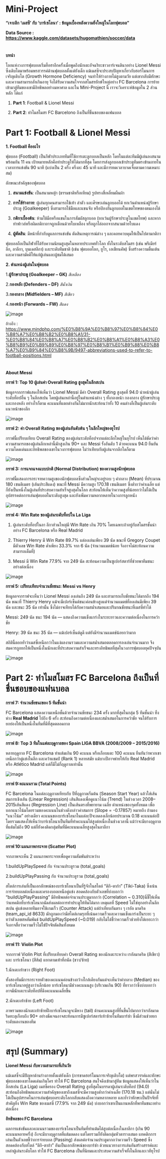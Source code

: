 # Mini-Project

**“เจาะลึก ‘เมสซี’ กับ ‘บาร์เซโลนา’ : ข้อมูลเบื้องหลังความยิ่งใหญ่ในโลกฟุตบอล”**

**Data Source : https://www.kaggle.com/datasets/hugomathien/soccer/data**

#
 
 **บทนำ**

โลกแห่งวงการฟุตบอลเริ่มฮือฮาอีกครั้งเมื่อพูดถึงนักเตะอัจฉริยะชาวอาร์เจนตินาอย่าง Lionel Messi ซึ่งเติบโตมาพร้อมพรสวรรค์ด้านฟุตบอลตั้งแต่ยังเด็ก แม้เมสซีจะประสบปัญหาเกี่ยวกับฮอร์โมนการเจริญเติบโต (Growth Hormone Deficiency) จนทำให้ร่างกายไม่สูงตามวัย แต่เขากลับมีทักษะและความสามารถล้ำเกินอายุ จึงได้รับความสนใจจากสโมสรยักษ์ใหญ่อย่าง FC Barcelona การย้ายเข้ามาสู่ทีมของเขามีอิทธิพลอย่างมหาศาล และใน Mini-Project นี้ เราจะวิเคราะห์ข้อมูลใน 2 ส่วนหลัก ได้แก่

1. **Part 1**: Football & Lionel Messi

2. **Part 2**: ทำไมสโมสร FC Barcelono ถึงเป็นที่ชื่นชอบของแฟนบอล

# Part 1: Football & Lionel Messi
**1. Football คืออะไร**

ฟุตบอล (Football) เป็นกีฬาประเภททีมที่ใช้การเตะลูกบอลเป็นหลัก โดยในแต่ละทีมมีผู้เล่นลงสนามพร้อมกัน 11 คน เป้าหมายหลักคือทำประตูให้ได้มากที่สุด โดยการส่งลูกบอลเข้าประตูทีมตรงข้ามภายในเวลาการแข่งขัน 90 นาที (แบ่งเป็น 2 ครึ่ง ครึ่งละ 45 นาที และมีการทดเวลาบาดเจ็บตามความเหมาะสม)

ลักษณะสำคัญของฟุตบอล

1. **สนามแข่งขัน**: เป็นสนามหญ้า (ธรรมชาติหรือเทียม) รูปทรงสี่เหลี่ยมผืนผ้า

2. **การใช้ร่างกาย**: ผู้เล่นทุกคนสามารถใช้เท้า ลำตัว และศีรษะเล่นลูกบอลได้ ยกเว้นตำแหน่งผู้รักษาประตู (Goalkeeper) ซึ่งสามารถใช้มือและแขนจับ หรือป้องกันลูกบอลในเขตโทษของตนเองได้

3. **กติกาเบื้องต้น**: ห้ามใช้มือหรือแขนในการสัมผัสลูกบอล (ยกเว้นผู้รักษาประตูในเขตโทษ) และหากทำฟาวล์หรือผิดกติกาอาจถูกเตือนด้วยใบเหลือง หรือถูกไล่ออกจากสนามด้วยใบแดง

4. **ผู้ตัดสิน**: มีหน้าที่กำกับดูแลการแข่งขัน ตัดสินเหตุการณ์ต่าง ๆ และคอยควบคุมให้เป็นไปตามกติกา

ฟุตบอลถือเป็นกีฬาที่ได้รับความนิยมสูงสุดในหลายประเทศทั่วโลก ทั้งในระดับสโมสร (เช่น พรีเมียร์ลีก, ลาลีกา, บุนเดสลีกา) และระดับทีมชาติ (เช่น ฟุตบอลโลก, ยูโร, เอเชียนคัพ) ซึ่งสร้างความตื่นเต้นและความสามัคคีให้แก่ผู้เล่นและผู้ชมได้เสมอ

**2. ตำแหน่งผู้เล่นในฟุตบอล**

1.**ผู้รักษาประตู (Goalkeeper – GK)** *สีเหลือง*

2.**กองหลัง (Defenders – DF)** *สีน้ำเงิน* 

3.**กองกลาง (Midfielders – MF)** *สีเขียว*

4.**กองหน้า (Forwards – FW)** *สีแดง*

![image](https://github.com/user-attachments/assets/86f3bbdd-713f-4b1c-b1a5-b4f747223302)


อ้างอิง : https://www.mindphp.com/%E0%B8%9A%E0%B8%97%E0%B8%84%E0%B8%A7%E0%B8%B2%E0%B8%A1/31-%E0%B8%84%E0%B8%A7%E0%B8%B2%E0%B8%A1%E0%B8%A3%E0%B8%B9%E0%B9%89%E0%B8%97%E0%B8%B1%E0%B9%88%E0%B8%A7%E0%B9%84%E0%B8%9B/9497-abbreviations-used-to-refer-to-football-positions.html


#
**About Messi**

**กราฟ 1: Top 10 ผู้เล่นค่า Overall Rating สูงสุดในลีกสเปน**

ข้อมูลจากกราฟแสดงให้เห็นว่า Lionel Messi มีค่า Overall Rating สูงสุดที่ 94.0 นำหน้าผู้เล่นระดับท็อปอื่น ๆ ในลีกสเปน โดยผู้เล่นเหล่านี้อยู่ในตำแหน่งต่าง ๆ ทั้งกองหน้า กองกลาง ผู้รักษาประตู และกองหลัง อย่างไรก็ตาม คะแนนที่แตกต่างกันไม่มากนักสะท้อนว่าทั้ง 10 คนต่างก็เป็นผู้เล่นระดับแนวหน้าของลีก

![image](https://github.com/user-attachments/assets/b44db5b1-4a86-485c-9f53-c5e2af89edef)

**กราฟ 2: ค่า Overall Rating ของผู้เล่นอันดับต้น ๆ ในลีกใหญ่ของยุโรป**

กราฟนี้เปรียบเทียบ Overall Rating ของผู้เล่นระดับท็อปจากแต่ละลีกใหญ่ในยุโรป เห็นได้ชัดว่าค่าความสามารถของผู้เล่นลีกเหล่านี้มักสูงเกิน 90+ และ Messi รั้งอันดับ 1 ด้วยคะแนน 94.0 ยืนยันความโดดเด่นและอิทธิพลของเขาในวงการฟุตบอล ไม่ว่าเทียบกับผู้เล่นจากลีกใดก็ตาม

![image](https://github.com/user-attachments/assets/933d63a1-84ae-40bd-b227-148dfe60ae36)


**กราฟ 3: การแจกแจงแบบปกติ (Normal Distribution) ของความสูงนักฟุตบอล**

กราฟนี้แสดงการกระจายความสูงของนักฟุตบอลซึ่งส่วนใหญ่จะอยู่รอบ ๆ ค่ากลาง (Mean) ที่ประมาณ 180 เซนติเมตร  (เส้นประสีแดง) ขณะที่ Messi มีความสูง 170.18 เซนติเมตร ซึ่งต่ำกว่าค่าเฉลี่ย แต่ก็ยังเป็นหนึ่งในผู้เล่นที่ประสบความสำเร็จสูงสุดในโลก สะท้อนให้เห็นว่าความสูงที่น้อยกว่าไม่ได้เป็นอุปสรรคต่อการเล่นฟุตบอลในระดับสูงสุด และยังเพิ่มความหลากหลายในวงการลูกหนัง

![image](https://github.com/user-attachments/assets/6cc5aa4a-54be-4ac0-802a-6e4c11a0b3d1)

**กราฟ 4: Win Rate ของผู้เล่นระดับท็อปใน La Liga**

1. ผู้เล่นระดับท็อปในลา ลีกาส่วนใหญ่มี Win Rate เกิน 70% โดยเฉพาะถ้าอยู่กับสโมสรชั้นนำอย่าง FC Barcelona หรือ Real Madrid

2. Thierry Henry มี Win Rate 89.7% แต่ลงเล่นเพียง 39 นัด ขณะที่ Gregory Coupet มีตัวเลข Win Rate ต่ำเพียง 33.3% จาก 6 นัด (จำนวนแมตช์น้อย จึงอาจไม่สะท้อนความสามารถเต็มที่)

3. Messi มี Win Rate 77.9% จาก 249 นัด สะท้อนความเป็นซูเปอร์สตาร์ที่ช่วยพาทีมชนะอย่างต่อเนื่อง

![image](https://github.com/user-attachments/assets/61374fd0-f434-4365-baaa-a016fe2307de)

**กราฟ 5: เปรียบเทียบจำนวนชัยชนะ: Messi vs Henry**

ข้อมูลลจากราฟจะเห็นว่า Lionel Messi ลงเล่นถึง 249 นัด และสามารถเก็บชัยชนะได้มากถึง 194 นัด ขณะที่ Thierry Henry แม้จะมีเปอร์เซ็นต์ชนะค่อนข้างสูงแต่จำนวนแมตช์ที่ลงเล่นมีเพียง 39 นัด และชนะ 35 นัด เท่านั้น ซึ่งไม่อาจเทียบได้กับความสม่ำเสมอและปริมาณชัยชนะที่เมสซี่ทำได้

Messi: 249 นัด ชนะ 194 นัด — แสดงถึงความแข็งแกร่งในระยะยาวและความต่อเนื่องในการคว้าชัย

Henry: 39 นัด ชนะ 35 นัด — แม้เปอร์เซ็นต์ดูดี แต่ยังมีจำนวนแมตช์น้อยกว่ามาก

สถิตินี้ตอกย้ำว่าเมสซี่เหนือกว่าในแง่ผลงานรวมและความสม่ำเสมอตลอดการลงเล่นจำนวนมาก จึงสมควรถูกยกให้เป็นหนึ่งในนักเตะที่ประสบความสำเร็จและทรงอิทธิพลที่สุดในวงการฟุตบอลยุคปัจจุบัน

![image](https://github.com/user-attachments/assets/68adc8ac-e0cb-4cec-95cf-18ee9aebb8bc)


# Part 2: ทำไมสโมสร FC Barcelona ถึงเป็นที่ชื่นชอบของแฟนบอล

**กราฟ 7: จำนวนชัยชนะของ 5 ทีมชั้นนำ**

FC Barcelona แสดงความเหนือชั้นด้วยจำนวนชัยชนะ 234 ครั้ง มากที่สุดในกลุ่ม 5 ทีมชั้นนำ ทิ้งห่าง **Real Madrid** ไปถึง 6 ครั้ง สะท้อนถึงความต่อเนื่องและสม่ำเสมอในการคว้าชัย จนได้รับการยกย่องให้เป็นหนึ่งในทีมที่ดีที่สุดตลอดกาล

![image](https://github.com/user-attachments/assets/4b3e5084-8e40-4e8f-8e35-9a2c427b75bf)

**กราฟ 8: Top 3 ทีมในแต่ละฤดูกาลของ Spain LIGA BBVA (2008/2009 – 2015/2016)**

หลายฤดูกาล FC Barcelona ทำแต้มเกิน 90 คะแนน หรือเกือบแตะ 100 คะแนน ยืนยันว่าพวกเขาเหนือกว่าคู่แข่งในลีก และคว้าแชมป์ (Rank 1) หลายสมัย แม้บางปีอาจพ่ายให้กับ Real Madrid หรือ Atlético Madrid แต่ก็มีไม่กี่ฤดูกาลเท่านั้น

![image](https://github.com/user-attachments/assets/4f8f8bc5-7b8c-4fec-ab36-13454a2abfc9)

**กราฟ 9:คะแนนรวม (Total Points)** 

FC Barcelona ในแต่ละฤดูกาลเทียบกับ ปีที่ฤดูกาลเริ่มต้น (Season Start Year) แล้วใส่เส้นสมการเชิงเส้น (Linear Regression) เส้นสีแดงเพื่อดูแนวโน้ม (Trend) ในช่วงเวลา 2008–2015เส้นสีแดง (Regression Line) เป็นเส้นตรงที่พยายาม เฉลี่ย ตำแหน่งของจุดทั้งหมด เพื่อบอกแนวโน้มโดยรวมของคะแนนในช่วงดังกล่าวค่าสมการ (Slope = -0.17857) หมายถึง ถ้ามอง “แนวโน้ม” อย่างเดียว คะแนนของบาร์เซโลนาในแต่ละปีจะลดลงเล็กน้อยประมาณ 0.18 คะแนนต่อปี โดยรวมแสดงให้เห็นว่าบาร์เซโลนาเป็นทีมที่ทำคะแนนได้สูงต่อเนื่องในช่วงเวลานี้ แม้ว่าจะมีบางฤดูกาลที่แต้มไม่ถึง 90 แต่ก็ยังคงติดกลุ่มทีมที่มีคะแนนเฉลี่ยสูงสุดในลาลีกา

![image](https://github.com/user-attachments/assets/c690bfb6-4efa-47b9-b40c-e5c4e89f58e0)

**กราฟ 10:แผนภาพกระจาย (Scatter Plot)**

จากภาพจะเห็น 2 แผนภาพกระจายเพื่อดูความสัมพันธ์ระหว่าง

1.buildUpPlaySpeed กับ จำนวนประตูรวม (total_goals)

2.buildUpPlayPassing กับ จำนวนประตูรวม (total_goals)

สไตล์การเล่นที่เป็นเอกลักษณ์ของบาร์เซโลนาเป็นที่รู้จักในสไตล์ “ติกิ-ตาก้า” (Tiki-Taka) ซึ่งเน้นการจ่ายบอลต่อเนื่องและครองบอลเหนือคู่แข่ง สอดคล้องกับตัวเลขที่บ่งบอกว่า “buildUpPlayPassing” มีอิทธิพลต่อจำนวนประตูมากกว่า (Correlation ~ 0.310)นี่ชี้ให้เห็นว่าแทคติกที่บาร์เซโลนาถนัดส่งผลต่อการทำประตูให้ทีมได้มาก เหตุผลที่ Speed ไม่ใช่ทุกอย่างในลีกสเปน คู่แข่งหลายทีมอาจใช้เกมเร็ว (Counter Attack) แต่ถ้าเทียบกันตรง ๆ เรอัล มาดริด (team_api_id 8633) มักถูกมองว่ามีสไตล์เกมรุกที่เน้นความเร็วและความแข็งแกร่งเป็นระยะ ๆ
ทว่าตัวเลขสหสัมพันธ์ buildUpPlaySpeed (~0.019) กลับไม่ได้ชี้ว่าความเร็วช่วยยิงได้เยอะกว่า จึงอาจสื่อว่าความเร็วไม่ใช่ปัจจัยตัดสินทั้งหมด

![image](https://github.com/user-attachments/assets/e340fa02-3062-45ac-8c35-8f349eebc5b1)

**กราฟ 11: Violin Plot**

จากกราฟ Violin Plot ที่เปรียบเทียบค่า Overall Rating ของนักเตะระหว่าง เรอัลมาดริด (สีเขียว) และ บาร์เซโลนา (สีส้ม) แยกตามเท้าที่ถนัด (ขวา/ซ้าย)

1.นักเตะเท้าขวา (Right Foot)

ทั้งสองทีมมีการกระจายตัวของคะแนนค่อนข้างกว้างใกล้เคียงกันแต่จะเห็นว่าค่ากลาง (Median) ของบาร์เซโลนาอยู่สูงกว่าเล็กน้อย บาร์เซโลนามีช่วงคะแนนสูง (บริเวณเกิน 90) ที่ยาวกว่าซึ่งบ่งบอกว่าอาจมีนักเตะระดับท็อปที่ดึงคะแนนเฉลี่ยขึ้น

2.นักเตะเท้าซ้าย (Left Foot)

ภาพรวมของนักเตะเท้าซ้ายฝั่งบาร์เซโลนาดูจะมีหาง (tail) ด้านคะแนนสูงที่ยื่นขึ้นไปมากกว่าเรอัลมาดริดทะลุเกือบถึง 90+ อย่างชัดเจนอาจสะท้อนการมีซูเปอร์สตาร์เท้าซ้ายในทีมบาร์ซ่า ซึ่งมีส่วนช่วยยกระดับผลงานของทีม

![image](https://github.com/user-attachments/assets/14f5774b-3227-42ca-b9b1-2aeb3838fe7b)

# สรุป (Summary)
**Lionel Messi กับความสามารถที่เกินวัย**

แม้เมสซี่จะมีปัญหาด้านร่างกายตั้งแต่ยังเด็ก (การขาดฮอร์โมนการเจริญเติบโต) แต่พรสวรรค์และทักษะฟุตบอลของเขาโดดเด่นเกินใคร ทำให้ FC Barcelona สนใจดึงเข้ามาสู่ทีม ข้อมูลแสดงให้เห็นว่าในลีกสเปน (La Liga) เมสซี่ครอง Overall Rating สูงที่สุดในบรรดาผู้เล่นระดับท็อป (94.0) สะท้อนถึงอิทธิพลและความสำคัญของเขาถึงเมสซี่จะมีความสูงต่ำกว่าค่าเฉลี่ย (170.18 ซม.) แต่นั่นไม่ได้เป็นอุปสรรคในการเล่นฟุตบอลระดับโลกกลับแสดงถึงความหลากหลาย และย้ำว่าทักษะเป็นปัจจัยที่สำคัญยิ่ง Win Rate ของเมสซี่ (77.9% จาก 249 นัด) บ่งบอกว่าเขาเป็นแกนหลักที่พาทีมชนะอย่างต่อเนื่อง
 
**อิทธิพลของ FC Barcelona**

ผลการแข่งขันและคะแนนรวมของบาร์เซโลนาเป็นทีมที่ทำแต้มได้สูงต่อเนื่องในลาลีกา (เกิน 90 คะแนนหลายครั้ง) ถึงจะมีบางฤดูกาลที่แต้มลดลง แต่โดยรวมก็ยังติดกลุ่มหัวตารางเสมอ แทคติกการเล่นเป็นตัวเลขชี้ว่าการจ่ายบอล (Passing) ส่งผลต่อจำนวนประตูมากกว่าความเร็ว Speed ซึ่งสอดคล้องกับสไตล์ “ติกิ-ตาก้า” อันเป็นเอกลักษณ์ของบาร์ซ่า ด้วยแนวทางการเล่นอันสร้างสรรค์และเหล่าผู้เล่นระดับโลก ทำให้ FC Barcelona เป็นที่นิยมและประสบความสำเร็จทั้งในลีกและเวทียุโรป
